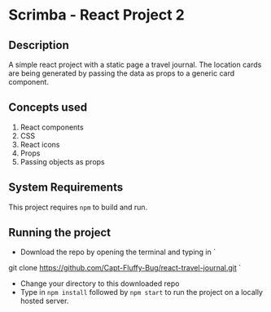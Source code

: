 # Scrimba - React Project 2

## Description
A simple react project with a static page a travel journal. The location cards are being generated by passing the data as props to a generic card component.


## Concepts used
1. React components
2. CSS
3. React icons
4. Props
5. Passing objects as props

## System Requirements
This project requires `npm` to build and run. 

## Running the project
* Download the repo by opening the terminal and typing in 
`

git clone https://github.com/Capt-Fluffy-Bug/react-travel-journal.git
`
* Change your directory to this downloaded repo
* Type in `npm install` followed by `npm start` to run the project on a locally hosted server.


<!-- ## Github Pages
You can also see a running instance of this project by going to 
` https://capt-fluffy-bug.github.io/React-Project-static/` -->